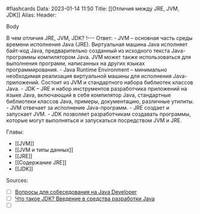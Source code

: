 #flashcards
Data: 2023-01-14 11:50
Title: [[Отличия между JRE, JVM, JDK]]
Alias:
Header:



Body




В чем отличия JRE, JVM, JDK?
!---
Ответ:
	- JVM – основная часть среды времени исполнения Java (JRE). Виртуальная машина Java исполняет байт-код Java, предварительно созданный из исходного текста Java-программы компилятором Java. JVM может также использоваться для выполнения программ, написанных на других языках программирования.
	- Java Runtime Environment – минимально необходимая реализация виртуальной машины для исполнения Java-приложений. Состоит из JVM и стандартного набора библиотек классов Java.
	- JDK – JRE и набор инструментов разработчика приложений на языке Java, включающий в себя компилятор Java, стандартные библиотеки классов Java, примеры, документацию, различные утилиты.
	- JVM отвечает за исполнение Java-программ.
	-  JRE создает и запускает JVM.
	-  JDK позволяет разработчикам создавать программы, которые могут выполняться и запускаться посредством JVM и JRE.
<!--SR:!2023-02-05,2,130-->




Главы:
- [[JVM]]
- [[JVM и типы данных]]
- [[JRE]]
- [[Содержание JRE]]
- [[JDK]]


Sources:
- [ ] [Вопросы для собеседования на Java Developer](https://github.com/enhorse/java-interview/blob/master/README.md#%D0%9E%D0%9E%D0%9F)
- [ ] [Что такое JDK? Введение в средства разработки Java](https://topjava.ru/blog/what-is-the-jdk)
- [ ] []()
